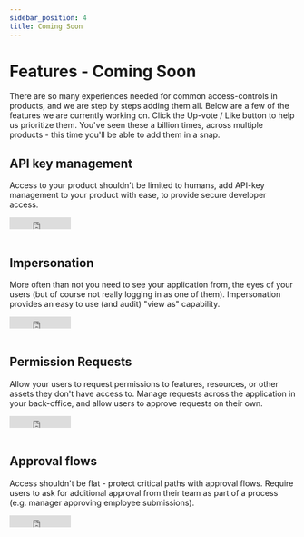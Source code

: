 ```yaml
---
sidebar_position: 4
title: Coming Soon
---
```


# Features - Coming Soon

There are so many experiences needed for common access-controls in products, and we are step by steps adding them all.
Below are a few of the features we are currently working on. Click the Up-vote / Like button to help us prioritize them.
You've seen these a billion times, across multiple products - this time you'll be able to add them in a snap.

## API key management

Access to your product shouldn't be limited to humans, add API-key management to your product with ease, to provide secure developer access.

<iframe
  src="https://www.facebook.com/plugins/like.php?href=https%3A%2F%2Fdocs.permit.io%2Ffeatures%2Fapi_key_management&width=108&layout=button_count&action=like&size=large&share=false&height=21&appId=310304597626926"
  width="108"
  height="21"
  style="border:none;overflow:hidden"
  scrolling="no"
  frameborder="0"
  allowfullscreen="true"
  allow="autoplay; clipboard-write; encrypted-media; picture-in-picture; web-share"
></iframe>
<br />
<br />

## Impersonation

More often than not you need to see your application from, the eyes of your users (but of course not really logging in as one of them).
Impersonation provides an easy to use (and audit) "view as" capability.

<iframe
  src="https://www.facebook.com/plugins/like.php?href=https%3A%2F%2Fdocs.permit.io%2Ffeatures%2Fimpersonation&width=108&layout=button_count&action=like&size=large&share=false&height=21&appId=310304597626926"
  width="108"
  height="21"
  style="border:none;overflow:hidden"
  scrolling="no"
  frameborder="0"
  allowfullscreen="true"
  allow="autoplay; clipboard-write; encrypted-media; picture-in-picture; web-share"
></iframe>
<br />
<br />

## Permission Requests

Allow your users to request permissions to features, resources, or other assets they don't have access to.
Manage requests across the application in your back-office, and allow users to approve requests on their own.

<iframe
  src="https://www.facebook.com/plugins/like.php?href=https%3A%2F%2Fdocs.permit.io%2Ffeatures%2Fpermission_requests&width=108&layout=button_count&action=like&size=large&share=false&height=21&appId=310304597626926"
  width="108"
  height="21"
  style="border:none;overflow:hidden"
  scrolling="no"
  frameborder="0"
  allowfullscreen="true"
  allow="autoplay; clipboard-write; encrypted-media; picture-in-picture; web-share"
></iframe>
<br />
<br />

## Approval flows

Access shouldn't be flat - protect critical paths with approval flows.
Require users to ask for additional approval from their team as part of a process (e.g. manager approving employee submissions).

<iframe
  src="https://www.facebook.com/plugins/like.php?href=https%3A%2F%2Fdocs.permit.io%2Ffeatures%2Fapproval_flows&width=108&layout=button_count&action=like&size=large&share=false&height=21&appId=310304597626926"
  width="108"
  height="21"
  style="border:none;overflow:hidden"
  scrolling="no"
  frameborder="0"
  allowfullscreen="true"
  allow="autoplay; clipboard-write; encrypted-media; picture-in-picture; web-share"
></iframe>
<br />
<br />
